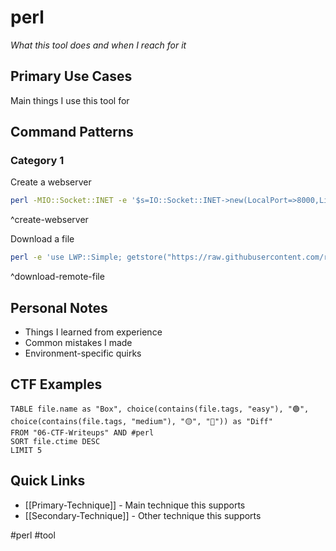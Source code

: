 # perl

_What this tool does and when I reach for it_

## Primary Use Cases

Main things I use this tool for

## Command Patterns

### Category 1

Create a webserver
```bash
perl -MIO::Socket::INET -e '$s=IO::Socket::INET->new(LocalPort=>8000,Listen=>1,Reuse=>1);while($c=$s->accept){<$c>=~/GET\s+(\S+)/;$f=".$1";open F,"<",$f and print $c <F>;close F;close $c}'
```
^create-webserver

Download a file
```bash
perl -e 'use LWP::Simple; getstore("https://raw.githubusercontent.com/rebootuser/LinEnum/master/LinEnum.sh", "LinEnum.sh");'
```
^download-remote-file

## Personal Notes

- Things I learned from experience
- Common mistakes I made
- Environment-specific quirks

## CTF Examples

```dataview
TABLE file.name as "Box", choice(contains(file.tags, "easy"), "🟢", choice(contains(file.tags, "medium"), "🟡", "🔴")) as "Diff"
FROM "06-CTF-Writeups" AND #perl
SORT file.ctime DESC
LIMIT 5
```

## Quick Links

- [[Primary-Technique]] - Main technique this supports
- [[Secondary-Technique]] - Other technique this supports

#perl #tool
